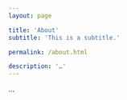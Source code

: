 ```yaml
---
layout: page

title: 'About'
subtitle: 'This is a subtitle.'

permalink: /about.html

description: '…'
---
```


…

